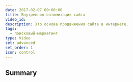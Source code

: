 ```yaml
---
date: 2017-02-07 00:00:00
title: Внутренняя оптимизация сайта
video_id:
description: Это основа продвижения сайта в интернете.
tags:
  - поисковый-маркетинг
type: Video
set: advanced
set_order: 1
icon: control
---
```



## Summary
